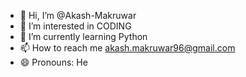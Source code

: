 - 👋 Hi, I’m @Akash-Makruwar
- 👀 I’m interested in CODING
- 🌱 I’m currently learning Python
- 📫 How to reach me akash.makruwar96@gmail.com
- 😄 Pronouns: He

<!---
Akash-Makruwar/Akash-Makruwar is a ✨ special ✨ repository because its `README.md` (this file) appears on your GitHub profile.
You can click the Preview link to take a look at your changes.
--->
